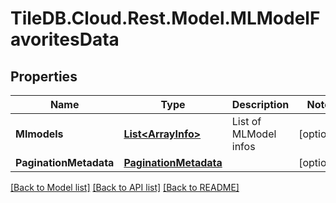 
# TileDB.Cloud.Rest.Model.MLModelFavoritesData

## Properties

Name | Type | Description | Notes
------------ | ------------- | ------------- | -------------
**Mlmodels** | [**List&lt;ArrayInfo&gt;**](ArrayInfo.md) | List of MLModel infos | [optional] 
**PaginationMetadata** | [**PaginationMetadata**](PaginationMetadata.md) |  | [optional] 

[[Back to Model list]](../README.md#documentation-for-models)
[[Back to API list]](../README.md#documentation-for-api-endpoints)
[[Back to README]](../README.md)

